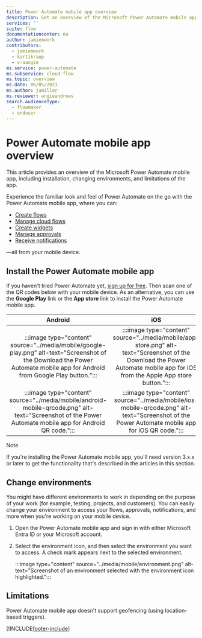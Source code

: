 ```yaml
---
title: Power Automate mobile app overview
description: Get an overview of the Microsoft Power Automate mobile app, including installation, changing environments, and limitations of the app.
services: ''
suite: flow
documentationcenter: na
author: jamiemwork
contributors:
  - jamiemwork
  - kartikraop
  - v-aangie
ms.service: power-automate
ms.subservice: cloud-flow
ms.topic: overview
ms.date: 06/05/2023
ms.author: jamiller
ms.reviewer: angieandrews
search.audienceType: 
  - flowmaker
  - enduser
---
```


# Power Automate mobile app overview

This article provides an overview of the Microsoft Power Automate mobile app, including installation, changing environments, and limitations of the app.

Experience the familiar look and feel of Power Automate on the go with the Power Automate mobile app, where you can:

- [Create flows](mobile-create-flow.md)
- [Manage cloud flows](manage-cloud-flows.md)
- [Create widgets](widgets.md)
- [Manage approvals](manage-approvals.md)
- [Receive notifications](notifications.md)

&mdash;all from your mobile device.

## Install the Power Automate mobile app

If you haven't tried Power Automate yet, [sign up for free](../sign-up-sign-in.md). Then scan one of the QR codes below with your mobile device. As an alternative, you can use the **Google Play** link or the **App store** link to install the Power Automate mobile app.

| Android | iOS  |
| :---:   | :---:  |
| :::image type="content" source="../media/mobile/google-play.png" alt-text="Screenshot of the Download the Power Automate mobile app for Android from Google Play button.":::  | :::image type="content" source="../media/mobile/app-store.png" alt-text="Screenshot of the Download the Power Automate mobile app for iOS from the Apple App store button."::: |
| :::image type="content" source="../media/mobile/android-mobile-qrcode.png" alt-text="Screenshot of the Power Automate mobile app for Android QR code.":::  | :::image type="content" source="../media/mobile/ios-mobile-qrcode.png" alt-text="Screenshot of the Power Automate mobile app for iOS QR code.":::    |

> [!NOTE]
>
> If you're installing the Power Automate mobile app, you'll need version 3.x.x or later to get the functionality that's described in the articles in this section.

## Change environments

You might have different environments to work in depending on the purpose of your work (for example, testing, projects, and customers). You can easily change your environment to access your flows, approvals, notifications, and more when you're working on your mobile device.

1. Open the Power Automate mobile app and sign in with either Microsoft Entra ID or your Microsoft account.

1. Select the environment icon, and then select the environment you want to access. A check mark appears next to the selected environment.

    :::image type="content" source="../media/mobile/environment.png" alt-text="Screenshot of an environment selected with the environment icon highlighted.":::

## Limitations

Power Automate mobile app doesn't support geofencing (using location-based triggers).

[!INCLUDE[footer-include](../includes/footer-banner.md)]